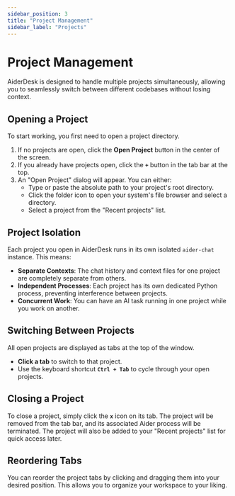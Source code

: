 ```yaml
---
sidebar_position: 3
title: "Project Management"
sidebar_label: "Projects"
---
```


# Project Management

AiderDesk is designed to handle multiple projects simultaneously, allowing you to seamlessly switch between different codebases without losing context.

## Opening a Project

To start working, you first need to open a project directory.
1.  If no projects are open, click the **Open Project** button in the center of the screen.
2.  If you already have projects open, click the **`+`** button in the tab bar at the top.
3.  An "Open Project" dialog will appear. You can either:
    - Type or paste the absolute path to your project's root directory.
    - Click the folder icon to open your system's file browser and select a directory.
    - Select a project from the "Recent projects" list.

## Project Isolation

Each project you open in AiderDesk runs in its own isolated `aider-chat` instance. This means:
- **Separate Contexts**: The chat history and context files for one project are completely separate from others.
- **Independent Processes**: Each project has its own dedicated Python process, preventing interference between projects.
- **Concurrent Work**: You can have an AI task running in one project while you work on another.

## Switching Between Projects

All open projects are displayed as tabs at the top of the window.
- **Click a tab** to switch to that project.
- Use the keyboard shortcut **`Ctrl + Tab`** to cycle through your open projects.

## Closing a Project

To close a project, simply click the **`x`** icon on its tab. The project will be removed from the tab bar, and its associated Aider process will be terminated. The project will also be added to your "Recent projects" list for quick access later.

## Reordering Tabs

You can reorder the project tabs by clicking and dragging them into your desired position. This allows you to organize your workspace to your liking.
